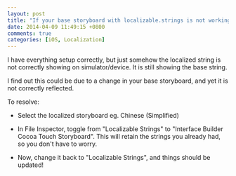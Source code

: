 ```yaml
---
layout: post
title: "If your base storyboard with localizable.strings is not working"
date: 2014-04-09 11:49:15 +0800
comments: true
categories: [iOS, Localization]
---
```


I have everything setup correctly, but just somehow the localized string is not correctly showing on simulator/device. It is still showing the base string.

I find out this could be due to a change in your base storyboard, and yet it is not correctly reflected.

To resolve:

- Select the localized storyboard eg. Chinese (Simplified)

- In File Inspector, toggle from "Localizable Strings" to "Interface Builder Cocoa Touch Storyboard". This will retain the strings you already had, so you don't have to worry.

- Now, change it back to "Localizable Strings", and things should be updated!
